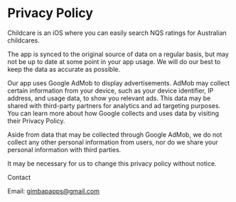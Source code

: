 # Privacy Policy

Childcare is an iOS where you can easily search NQS ratings for Australian childcares.

The app is synced to the original source of data on a regular basis, but may not be up to date at some point in your app usage.
We will do our best to keep the data as accurate as possible.

Our app uses Google AdMob to display advertisements. 
AdMob may collect certain information from your device, such as your device identifier, IP address, and usage data, to show you relevant ads. 
This data may be shared with third-party partners for analytics and ad targeting purposes. 
You can learn more about how Google collects and uses data by visiting their Privacy Policy.

Aside from data that may be collected through Google AdMob, we do not collect any other personal information from users, nor do we share your personal information with third parties.

It may be necessary for us to change this privacy policy without notice.

Contact

Email: gimbapapps@gmail.com
